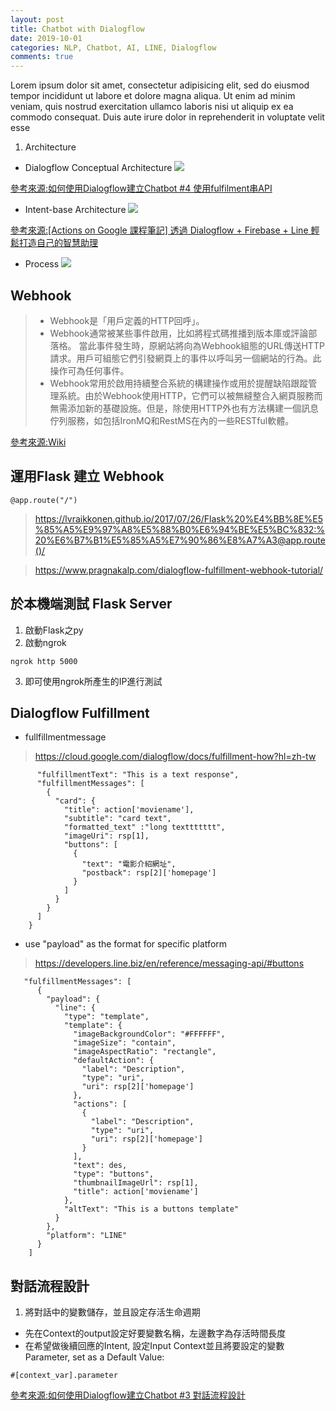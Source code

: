 ```yaml
---
layout: post
title: Chatbot with Dialogflow
date: 2019-10-01
categories: NLP, Chatbot, AI, LINE, Dialogflow
comments: true
---
```

Lorem ipsum dolor sit amet, consectetur adipisicing elit, sed do eiusmod tempor incididunt ut labore et dolore magna aliqua. Ut enim ad minim veniam, quis nostrud exercitation ullamco laboris nisi ut aliquip ex ea commodo consequat. Duis aute irure dolor in reprehenderit in voluptate velit esse

1. Architecture
* Dialogflow Conceptual Architecture
![](https://i.imgur.com/TYnE40J.png)

[參考來源:如何使用Dialogflow建立Chatbot #4 使用fulfilment串API](https://ithelp.ithome.com.tw/articles/10203339)

* Intent-base Architecture
![](https://i.imgur.com/NRKGH7e.png)

[參考來源:[Actions on Google 課程筆記] 透過 Dialogflow + Firebase + Line 輕鬆打造自己的智慧助理](https://jerrynest.io/actions-on-google/)

* Process
![](https://i.imgur.com/Uyr0POQ.png)


## Webhook

> * Webhook是「用戶定義的HTTP回呼」。
> * Webhook通常被某些事件啟用，比如將程式碼推播到版本庫或評論部落格。
> 當此事件發生時，原網站將向為Webhook組態的URL傳送HTTP請求。用戶可組態它們引發網頁上的事件以呼叫另一個網站的行為。此操作可為任何事件。
> * Webhook常用於啟用持續整合系統的構建操作或用於提醒缺陷跟蹤管理系統。由於Webhook使用HTTP，它們可以被無縫整合入網頁服務而無需添加新的基礎設施。但是，除使用HTTP外也有方法構建一個訊息佇列服務，如包括IronMQ和RestMS在內的一些RESTful軟體。

[參考來源:Wiki](https://zh.wikipedia.org/wiki/%E7%BD%91%E7%BB%9C%E9%92%A9%E5%AD%90)

## 運用Flask 建立 Webhook

```
@app.route("/")
```
> https://lvraikkonen.github.io/2017/07/26/Flask%20%E4%BB%8E%E5%85%A5%E9%97%A8%E5%88%B0%E6%94%BE%E5%BC%832:%20%E6%B7%B1%E5%85%A5%E7%90%86%E8%A7%A3@app.route()/

> https://www.pragnakalp.com/dialogflow-fulfillment-webhook-tutorial/

## 於本機端測試 Flask Server

1. 啟動Flask之py
2. 啟動ngrok
```python=
ngrok http 5000
```
3. 即可使用ngrok所產生的IP進行測試

## Dialogflow Fulfillment

- fullfillmentmessage
> https://cloud.google.com/dialogflow/docs/fulfillment-how?hl=zh-tw
```python=
      "fulfillmentText": "This is a text response",
      "fulfillmentMessages": [
        {
          "card": {
            "title": action['moviename'],
            "subtitle": "card text",
            "formatted_text" :"long texttttttt",
            "imageUri": rsp[1],
            "buttons": [
              {
                "text": "電影介紹網址",
                "postback": rsp[2]['homepage']
              }
            ]
          }
        }
      ]
    }
```

- use "payload" as the format for specific platform

> https://developers.line.biz/en/reference/messaging-api/#buttons
> 

```python=
   "fulfillmentMessages": [
      {
        "payload": {
          "line": {
            "type": "template",
            "template": {
              "imageBackgroundColor": "#FFFFFF",
              "imageSize": "contain",
              "imageAspectRatio": "rectangle",
              "defaultAction": {
                "label": "Description",
                "type": "uri",
                "uri": rsp[2]['homepage']
              },
              "actions": [
                {
                  "label": "Description",
                  "type": "uri",
                  "uri": rsp[2]['homepage']
                }
              ],
              "text": des,
              "type": "buttons",
              "thumbnailImageUrl": rsp[1],
              "title": action['moviename']
            },
            "altText": "This is a buttons template"
          }
        },
        "platform": "LINE"
      }
    ]
```

## 對話流程設計

1. 將對話中的變數儲存，並且設定存活生命週期

* 先在Context的output設定好要變數名稱，左邊數字為存活時間長度
* 在希望做後續回應的Intent, 設定Input Context並且將要設定的變數Parameter, set as a Default Value:
```
#[context_var].parameter
```

[參考來源:如何使用Dialogflow建立Chatbot #3 對話流程設計](https://ithelp.ithome.com.tw/articles/10203028)
